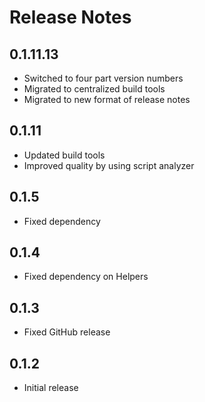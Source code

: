 # Release Notes

## 0.1.11.13

- Switched to four part version numbers
- Migrated to centralized build tools
- Migrated to new format of release notes

## 0.1.11

- Updated build tools
- Improved quality by using script analyzer

## 0.1.5

- Fixed dependency

## 0.1.4

- Fixed dependency on Helpers

## 0.1.3

- Fixed GitHub release

## 0.1.2

- Initial release
